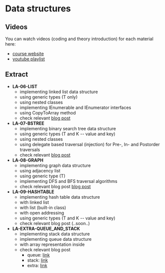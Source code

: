 # Data structures

## Videos
You can watch videos (coding and theory introduction) for each material here:
- [course website](http://users.nik.uni-obuda.hu/siposm/swdd2)
- [youtube playlist](https://www.youtube.com/playlist?list=PLMe4HRx7Jy9by0dkEHPRPVB6mkSZLpOK3)

## Extract
- **LA-06-LIST**
    - implementing linked list data structure
    - using generic types (T only)
    - using nested classes
    - implementing IEnumerable and IEnumerator interfaces
    - using CopyToArray method
    - check relevant [blog post](https://siposm.hu/blog/linked-list-datastructure)
- **LA-07-BSTREE**
    - implementing binary search tree data structure
    - using generic types (T and K -- value and key)
    - using nested classes
    - using delegate based traversal (injection) for Pre-, In- and Postorder traversals
    - check relevant [blog post](https://siposm.hu/blog/binary-search-tree-datastructure)
- **LA-08-GRAPH**
    - implementing graph data structure
    - using adjacency list
    - using generic type (T)
    - implementing DFS and BFS traversal algorithms
    - check relevant blog post [blog post](https://siposm.hu/blog/graph-datastructure)
- **LA-09-HASHTABLE**
    - implementing hash table data structure
    - with linked list
    - with list (built-in class)
    - with open addressing
    - using generic types (T and K -- value and key)
    - check relevant blog post (..soon..)
- **LA-EXTRA-QUEUE_AND_STACK**
    - implementing stack data structure
    - implementing queue data structure
    - with array representation inside
    - check relevant blog post
        - queue: [link](https://siposm.hu/blog/queue-datastructure)
        - stack: [link](https://siposm.hu/blog/stack-datastructure)
        - extra: [link](https://siposm.hu/blog/method-queue)